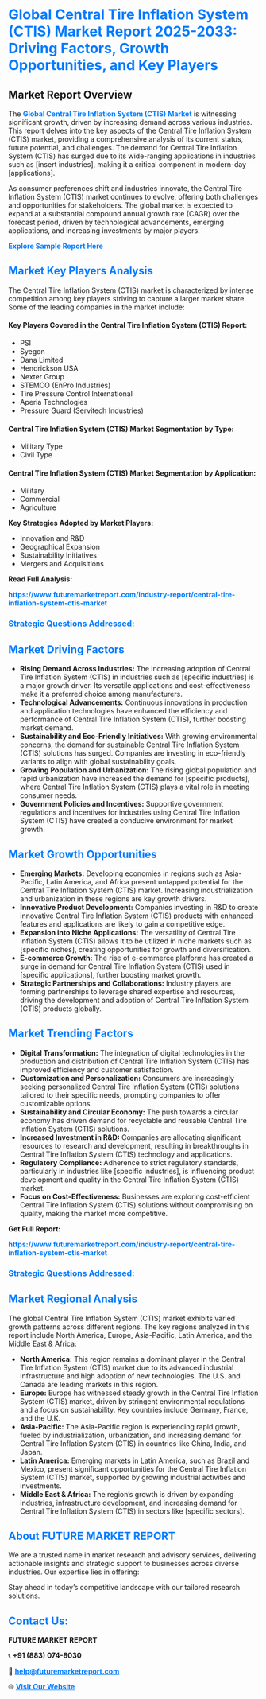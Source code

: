<h1 style="color: #007BFF;">Global Central Tire Inflation System (CTIS) Market Report 2025-2033: Driving Factors, Growth Opportunities, and Key Players</h1>

<section id="overview">
<h2>Market Report Overview</h2>
<p>The <a href="https://www.futuremarketreport.com/industry-report/central-tire-inflation-system-ctis-market" style="color: #007BFF; text-decoration: none;"><strong>Global Central Tire Inflation System (CTIS) Market</strong></a> is witnessing significant growth, driven by increasing demand across various industries. This report delves into the key aspects of the Central Tire Inflation System (CTIS) market, providing a comprehensive analysis of its current status, future potential, and challenges. The demand for Central Tire Inflation System (CTIS) has surged due to its wide-ranging applications in industries such as [insert industries], making it a critical component in modern-day [applications].</p>
<p>As consumer preferences shift and industries innovate, the Central Tire Inflation System (CTIS) market continues to evolve, offering both challenges and opportunities for stakeholders. The global market is expected to expand at a substantial compound annual growth rate (CAGR) over the forecast period, driven by technological advancements, emerging applications, and increasing investments by major players.</p>
</section>

<section id="overview">
<p><a href="https://www.futuremarketreport.com/request-sample/reportId=86908" style="color: #007BFF; text-decoration: none;"><strong>Explore Sample Report Here</strong></a></p>
</section>

<section id="key-players">
<h2 style="color: #007BFF;">Market Key Players Analysis</h2>
<p>The Central Tire Inflation System (CTIS) market is characterized by intense competition among key players striving to capture a larger market share. Some of the leading companies in the market include:</p>
<h4>Key Players Covered in the Central Tire Inflation System (CTIS) Report:</h4>
<ul><li>PSI</li><li>Syegon</li><li>Dana Limited</li><li>Hendrickson USA</li><li>Nexter Group</li><li>STEMCO (EnPro Industries)</li><li>Tire Pressure Control International</li><li>Aperia Technologies</li><li>Pressure Guard (Servitech Industries)</li></ul>
<h4>Central Tire Inflation System (CTIS) Market Segmentation by Type:</h4>
<ul><li>Military Type</li><li>Civil Type</li></ul>

<h4>Central Tire Inflation System (CTIS) Market Segmentation by Application:</h4>
<ul><li>Military</li><li>Commercial</li><li>Agriculture</li></ul>
<p><strong>Key Strategies Adopted by Market Players:</strong></p>
<ul>
<li>Innovation and R&D</li>
<li>Geographical Expansion</li>
<li>Sustainability Initiatives</li>
<li>Mergers and Acquisitions</li>
</ul>
</section>

<section>
<p><strong>Read Full Analysis: </strong></p><a href="https://www.futuremarketreport.com/industry-report/central-tire-inflation-system-ctis-market" style="color: #007BFF; text-decoration: none;"><strong>https://www.futuremarketreport.com/industry-report/central-tire-inflation-system-ctis-market</strong></a>
<h3 style="color: #007BFF;">Strategic Questions Addressed:</h3>
</section>

<section id="driving-factors">
<h2 style="color: #007BFF;">Market Driving Factors</h2>
<ul>
<li><strong>Rising Demand Across Industries:</strong> The increasing adoption of Central Tire Inflation System (CTIS) in industries such as [specific industries] is a major growth driver. Its versatile applications and cost-effectiveness make it a preferred choice among manufacturers.</li>
<li><strong>Technological Advancements:</strong> Continuous innovations in production and application technologies have enhanced the efficiency and performance of Central Tire Inflation System (CTIS), further boosting market demand.</li>
<li><strong>Sustainability and Eco-Friendly Initiatives:</strong> With growing environmental concerns, the demand for sustainable Central Tire Inflation System (CTIS) solutions has surged. Companies are investing in eco-friendly variants to align with global sustainability goals.</li>
<li><strong>Growing Population and Urbanization:</strong> The rising global population and rapid urbanization have increased the demand for [specific products], where Central Tire Inflation System (CTIS) plays a vital role in meeting consumer needs.</li>
<li><strong>Government Policies and Incentives:</strong> Supportive government regulations and incentives for industries using Central Tire Inflation System (CTIS) have created a conducive environment for market growth.</li>
</ul>
</section>

<section id="growth-opportunities">
<h2 style="color: #007BFF;">Market Growth Opportunities</h2>
<ul>
<li><strong>Emerging Markets:</strong> Developing economies in regions such as Asia-Pacific, Latin America, and Africa present untapped potential for the Central Tire Inflation System (CTIS) market. Increasing industrialization and urbanization in these regions are key growth drivers.</li>
<li><strong>Innovative Product Development:</strong> Companies investing in R&D to create innovative Central Tire Inflation System (CTIS) products with enhanced features and applications are likely to gain a competitive edge.</li>
<li><strong>Expansion into Niche Applications:</strong> The versatility of Central Tire Inflation System (CTIS) allows it to be utilized in niche markets such as [specific niches], creating opportunities for growth and diversification.</li>
<li><strong>E-commerce Growth:</strong> The rise of e-commerce platforms has created a surge in demand for Central Tire Inflation System (CTIS) used in [specific applications], further boosting market growth.</li>
<li><strong>Strategic Partnerships and Collaborations:</strong> Industry players are forming partnerships to leverage shared expertise and resources, driving the development and adoption of Central Tire Inflation System (CTIS) products globally.</li>
</ul>
</section>

<section id="trending-factors">
<h2 style="color: #007BFF;">Market Trending Factors</h2>
<ul>
<li><strong>Digital Transformation:</strong> The integration of digital technologies in the production and distribution of Central Tire Inflation System (CTIS) has improved efficiency and customer satisfaction.</li>
<li><strong>Customization and Personalization:</strong> Consumers are increasingly seeking personalized Central Tire Inflation System (CTIS) solutions tailored to their specific needs, prompting companies to offer customizable options.</li>
<li><strong>Sustainability and Circular Economy:</strong> The push towards a circular economy has driven demand for recyclable and reusable Central Tire Inflation System (CTIS) solutions.</li>
<li><strong>Increased Investment in R&D:</strong> Companies are allocating significant resources to research and development, resulting in breakthroughs in Central Tire Inflation System (CTIS) technology and applications.</li>
<li><strong>Regulatory Compliance:</strong> Adherence to strict regulatory standards, particularly in industries like [specific industries], is influencing product development and quality in the Central Tire Inflation System (CTIS) market.</li>
<li><strong>Focus on Cost-Effectiveness:</strong> Businesses are exploring cost-efficient Central Tire Inflation System (CTIS) solutions without compromising on quality, making the market more competitive.</li>
</ul>
</section>

<section>
<p><strong>Get Full Report: </strong></p><a href="https://www.futuremarketreport.com/industry-report/central-tire-inflation-system-ctis-market" style="color: #007BFF; text-decoration: none;"><strong>https://www.futuremarketreport.com/industry-report/central-tire-inflation-system-ctis-market</strong></a>
<h3 style="color: #007BFF;">Strategic Questions Addressed:</h3>
</section>


<section id="regional-analysis">
<h2 style="color: #007BFF;">Market Regional Analysis</h2>
<p>The global Central Tire Inflation System (CTIS) market exhibits varied growth patterns across different regions. The key regions analyzed in this report include North America, Europe, Asia-Pacific, Latin America, and the Middle East & Africa:</p>
<ul>
<li><strong>North America:</strong> This region remains a dominant player in the Central Tire Inflation System (CTIS) market due to its advanced industrial infrastructure and high adoption of new technologies. The U.S. and Canada are leading markets in this region.</li>
<li><strong>Europe:</strong> Europe has witnessed steady growth in the Central Tire Inflation System (CTIS) market, driven by stringent environmental regulations and a focus on sustainability. Key countries include Germany, France, and the U.K.</li>
<li><strong>Asia-Pacific:</strong> The Asia-Pacific region is experiencing rapid growth, fueled by industrialization, urbanization, and increasing demand for Central Tire Inflation System (CTIS) in countries like China, India, and Japan.</li>
<li><strong>Latin America:</strong> Emerging markets in Latin America, such as Brazil and Mexico, present significant opportunities for the Central Tire Inflation System (CTIS) market, supported by growing industrial activities and investments.</li>
<li><strong>Middle East & Africa:</strong> The region’s growth is driven by expanding industries, infrastructure development, and increasing demand for Central Tire Inflation System (CTIS) in sectors like [specific sectors].</li>
</ul>
</section>

<footer>
<h2 style="color: #007BFF;">About FUTURE MARKET REPORT</h2>
<p>We are a trusted name in market research and advisory services, delivering actionable insights and strategic support to businesses across diverse industries. Our expertise lies in offering:</p>

<p>Stay ahead in today’s competitive landscape with our tailored research solutions.</p>

<h2 style="color: #007BFF;">Contact Us:</h2>
<p><strong>FUTURE MARKET REPORT</strong></p>
<p>📞 <strong>+91 (883) 074-8030</strong></p>
<p>📧 <strong><a href="mailto:help@futuremarketreport.com" style="color: #007BFF;">help@futuremarketreport.com</a></strong></p>
<p>🌐 <strong><a href="https://www.futuremarketreport.com/" style="color: #007BFF;">Visit Our Website</a></strong></p>
</footer>
